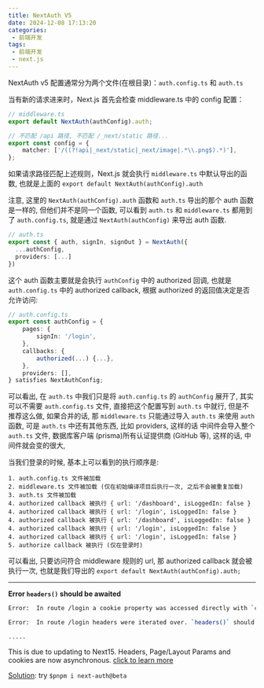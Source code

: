 ```yaml
---
title: NextAuth V5
date: 2024-12-08 17:13:20
categories:
 - 前端开发
tags:
 - 前端开发
 - next.js
---
```


NextAuth v5 配置通常分为两个文件(在根目录)：`auth.config.ts` 和 `auth.ts`

当有新的请求进来时，Next.js 首先会检查 middleware.ts 中的 config 配置：

```ts
// middleware.ts
export default NextAuth(authConfig).auth;

// 不匹配 /api 路径, 不匹配 /_next/static 路径...
export const config = {
    matcher: ['/((?!api|_next/static|_next/image|.*\\.png$).*)'],
};
```

如果请求路径匹配上述规则，Next.js 就会执行 `middleware.ts` 中默认导出的函数, 也就是上面的 `export default NextAuth(authConfig).auth`

注意, 这里的 `NextAuth(authConfig).auth` 函数和 `auth.ts` 导出的那个 auth 函数是一样的, 但他们并不是同一个函数, 可以看到 `auth.ts` 和 `middleware.ts` 都用到了 `auth.config.ts`, 就是通过 `NextAuth(authConfig)` 来导出 auth 函数. 

```ts
// auth.ts
export const { auth, signIn, signOut } = NextAuth({
  ...authConfig,
  providers: [...]
})
```

这个 auth 函数主要就是会执行 `authConfig` 中的 authorized 回调, 也就是`auth.config.ts` 中的 authorized callback, 根据 authorized 的返回值决定是否允许访问:

```ts
// auth.config.ts
export const authConfig = {
    pages: {
        signIn: '/login',
    },
    callbacks: {
        authorized(...) {...},
    },
    providers: [],
} satisfies NextAuthConfig;
```

可以看出, 在 `auth.ts` 中我们只是将 `auth.config.ts` 的 `authConfig` 展开了, 其实可以不需要 `auth.config.ts` 文件, 直接把这个配置写到 `auth.ts` 中就行, 但是不推荐这么做, 如果合并的话, 那 `middleware.ts` 只能通过导入 `auth.ts` 来使用 `auth` 函数, 可是 `auth.ts`  中还有其他东西, 比如 providers, 这样的话 中间件会导入整个 `auth.ts` 文件, 数据库客户端 (prisma)所有认证提供商 (GitHub 等), 这样的话, 中间件就会变的很大, 

当我们登录的时候, 基本上可以看到的执行顺序是:

```
1. auth.config.ts 文件被加载
2. middleware.ts 文件被加载 (仅在初始编译项目后执行一次, 之后不会被重复加载)
3. auth.ts 文件被加载
4. authorized callback 被执行 { url: '/dashboard', isLoggedIn: false }
4. authorized callback 被执行 { url: '/login', isLoggedIn: false }
4. authorized callback 被执行 { url: '/dashboard', isLoggedIn: false }
4. authorized callback 被执行 { url: '/login', isLoggedIn: false }
4. authorized callback 被执行 { url: '/login', isLoggedIn: false }
5. authorize callback 被执行 (仅在登录时)
```

可以看出, 只要访问符合 middleware 规则的 url, 那 authorized callback 就会被执行一次, 也就是我们导出的 `export default NextAuth(authConfig).auth;` 

------

**Error `headers()` should be awaited**

```bash
Error:  In route /login a cookie property was accessed directly with `cookies().set('authjs.session-token', ...)`. `cookies()` should be awaited before using its value.

Error:  In route /login headers were iterated over. `headers()` should be awaited before using its value.

.....
```

This is due to updating to Next15. Headers, Page/Layout Params and cookies are now asynchronous. [click to learn more](https://nextjs.org/docs/messages/sync-dynamic-apis)

[Solution](https://www.reddit.com/r/nextjs/comments/1g9l35r/comment/lu4d2ik/?utm_source=share&utm_medium=web3x&utm_name=web3xcss&utm_term=1&utm_content=share_button): try `$pnpm i next-auth@beta`

